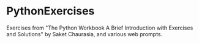 # PythonExercises
Exercises from "The Python Workbook A Brief Introduction with Exercises and Solutions" by Saket Chaurasia, and various web prompts.
